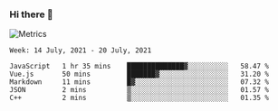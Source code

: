 ### Hi there 👋

![Metrics](https://github.com/radoapx/radoapx/blob/main/github-metrics.svg)

<!--START_SECTION:waka-->
```text
Week: 14 July, 2021 - 20 July, 2021

JavaScript   1 hr 35 mins    ██████████████▓░░░░░░░░░░   58.47 % 
Vue.js       50 mins         ███████▓░░░░░░░░░░░░░░░░░   31.20 % 
Markdown     11 mins         █▓░░░░░░░░░░░░░░░░░░░░░░░   07.32 % 
JSON         2 mins          ▒░░░░░░░░░░░░░░░░░░░░░░░░   01.57 % 
C++          2 mins          ▒░░░░░░░░░░░░░░░░░░░░░░░░   01.35 % 
```
<!--END_SECTION:waka-->

<!--
**radoapx/radoapx** is a ✨ _special_ ✨ repository because its `README.md` (this file) appears on your GitHub profile.

Here are some ideas to get you started:

- 🔭 I’m currently working on ...
- 🌱 I’m currently learning ...
- 👯 I’m looking to collaborate on ...
- 🤔 I’m looking for help with ...
- 💬 Ask me about ...
- 📫 How to reach me: ...
- 😄 Pronouns: ...
- ⚡ Fun fact: ...
-->
